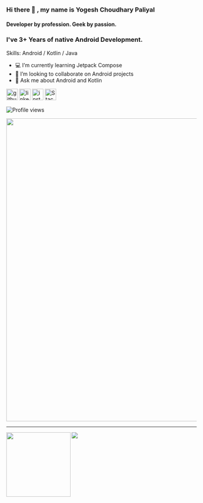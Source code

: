 <!--
**yogeshpaliyal/yogeshpaliyal** is a ✨ _special_ ✨ repository because its `README.md` (this file) appears on your GitHub profile.

Here are some ideas to get you started:

- 🔭 I’m currently working on ...
- 🌱 I’m currently learning ...
- 👯 I’m looking to collaborate on ...
- 🤔 I’m looking for help with ...
- 💬 Ask me about ...
- 📫 How to reach me: ...
- 😄 Pronouns: ...
- ⚡ Fun fact: ...
-->

### Hi there 👋 , my name is Yogesh Choudhary Paliyal
#### Developer by profession. Geek by passion.
### I've 3+ Years of native Android Development.

Skills: Android / Kotlin / Java

- 💻  I’m currently learning Jetpack Compose
- 👯  I’m looking to collaborate on Android projects
- 💬  Ask me about Android and Kotlin

[<img src='https://cdn.jsdelivr.net/npm/simple-icons@3.0.1/icons/github.svg' alt='github' height='30'>](https://github.com/yogeshpaliyal) [<img src='https://cdn.jsdelivr.net/npm/simple-icons@3.0.1/icons/linkedin.svg' alt='linkedin' height='30'>](https://www.linkedin.com/in/yogeshpaliyal/) [<img src='https://cdn.jsdelivr.net/npm/simple-icons@3.0.1/icons/instagram.svg' alt='instagram' height='30'>](https://www.instagram.com/yogeshpaliyal/) [<img src='https://cdn.jsdelivr.net/npm/simple-icons@3.0.1/icons/stackoverflow.svg' alt='Stackoverflow' height='30'>](https://stackoverflow.com/users/7955352/yogesh-paliyal)

![Profile views](https://gpvc.arturio.dev/yogeshpaliyal)

<a href="https://github.com/ryo-ma/github-profile-trophy">
<img width=800 src="https://github-profile-trophy.vercel.app/?username=yogeshpaliyal&column=6"/>
</a>

---

<div>
<img height="170" align="left" src="https://github-readme-stats.vercel.app/api?username=yogeshpaliyal&count_private=true&include_all_commits=true" />
<img src="https://github-readme-stats.vercel.app/api/top-langs/?username=yogeshpaliyal&layout=compact" />
</div>
